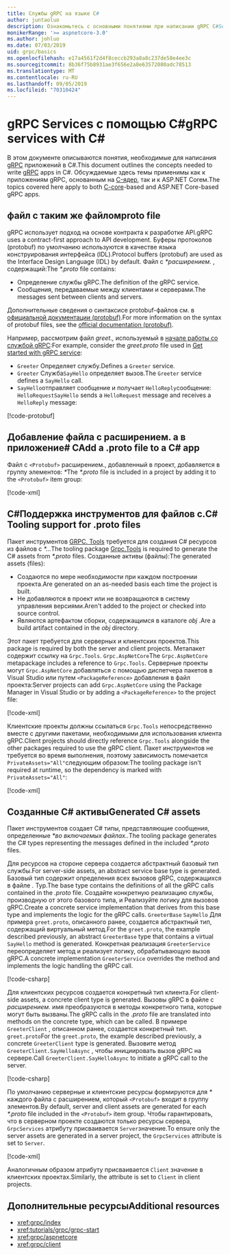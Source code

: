 ```yaml
---
title: Службы gRPC на языке C#
author: juntaoluo
description: Ознакомьтесь с основными понятиями при написании gRPC C#Services с помощью.
monikerRange: '>= aspnetcore-3.0'
ms.author: johluo
ms.date: 07/03/2019
uid: grpc/basics
ms.openlocfilehash: e17a4561f2d4f8ceccb293a8a8c237de58e4ee3c
ms.sourcegitcommit: 8b36f75b8931ae3f656e2a8e63572080adc78513
ms.translationtype: MT
ms.contentlocale: ru-RU
ms.lasthandoff: 09/05/2019
ms.locfileid: "70310424"
---
```

# <a name="grpc-services-with-c"></a><span data-ttu-id="5063e-103">gRPC Services с помощью C\#</span><span class="sxs-lookup"><span data-stu-id="5063e-103">gRPC services with C\#</span></span>

<span data-ttu-id="5063e-104">В этом документе описываются понятия, необходимые для написания [gRPC](https://grpc.io/docs/guides/) приложений в C#.</span><span class="sxs-lookup"><span data-stu-id="5063e-104">This document outlines the concepts needed to write [gRPC](https://grpc.io/docs/guides/) apps in C#.</span></span> <span data-ttu-id="5063e-105">Обсуждаемые здесь темы применимы как к приложениям gRPC, основанным на [C-ядер](https://grpc.io/blog/grpc-stacks), так и к ASP.NET Coreм.</span><span class="sxs-lookup"><span data-stu-id="5063e-105">The topics covered here apply to both [C-core](https://grpc.io/blog/grpc-stacks)-based and ASP.NET Core-based gRPC apps.</span></span>

## <a name="proto-file"></a><span data-ttu-id="5063e-106">файл с таким же файлом</span><span class="sxs-lookup"><span data-stu-id="5063e-106">proto file</span></span>

<span data-ttu-id="5063e-107">gRPC использует подход на основе контракта к разработке API.</span><span class="sxs-lookup"><span data-stu-id="5063e-107">gRPC uses a contract-first approach to API development.</span></span> <span data-ttu-id="5063e-108">Буферы протоколов (protobuf) по умолчанию используются в качестве языка конструирования интерфейса (IDL).</span><span class="sxs-lookup"><span data-stu-id="5063e-108">Protocol buffers (protobuf) are used as the Interface Design Language (IDL) by default.</span></span> <span data-ttu-id="5063e-109">Файл с  *\*расширением.* , содержащий:</span><span class="sxs-lookup"><span data-stu-id="5063e-109">The *\*.proto* file contains:</span></span>

* <span data-ttu-id="5063e-110">Определение службы gRPC.</span><span class="sxs-lookup"><span data-stu-id="5063e-110">The definition of the gRPC service.</span></span>
* <span data-ttu-id="5063e-111">Сообщения, передаваемые между клиентами и серверами.</span><span class="sxs-lookup"><span data-stu-id="5063e-111">The messages sent between clients and servers.</span></span>

<span data-ttu-id="5063e-112">Дополнительные сведения о синтаксисе protobuf-файлов см. в [официальной документации (protobuf)](https://developers.google.com/protocol-buffers/docs/proto3).</span><span class="sxs-lookup"><span data-stu-id="5063e-112">For more information on the syntax of protobuf files, see the [official documentation (protobuf)](https://developers.google.com/protocol-buffers/docs/proto3).</span></span>

<span data-ttu-id="5063e-113">Например, рассмотрим файл *greet.,* используемый в [начале работы со службой gRPC](xref:tutorials/grpc/grpc-start):</span><span class="sxs-lookup"><span data-stu-id="5063e-113">For example, consider the *greet.proto* file used in [Get started with gRPC service](xref:tutorials/grpc/grpc-start):</span></span>

* <span data-ttu-id="5063e-114">`Greeter` Определяет службу.</span><span class="sxs-lookup"><span data-stu-id="5063e-114">Defines a `Greeter` service.</span></span>
* <span data-ttu-id="5063e-115">`Greeter` Служба`SayHello` определяет вызов.</span><span class="sxs-lookup"><span data-stu-id="5063e-115">The `Greeter` service defines a `SayHello` call.</span></span>
* <span data-ttu-id="5063e-116">`SayHello`отправляет сообщение и получает `HelloReply`сообщение: `HelloRequest`</span><span class="sxs-lookup"><span data-stu-id="5063e-116">`SayHello` sends a `HelloRequest` message and receives a `HelloReply` message:</span></span>

[!code-protobuf[](~/tutorials/grpc/grpc-start/sample/GrpcGreeter/Protos/greet.proto)]

## <a name="add-a-proto-file-to-a-c-app"></a><span data-ttu-id="5063e-117">Добавление файла с расширением. a в приложение\# C</span><span class="sxs-lookup"><span data-stu-id="5063e-117">Add a .proto file to a C\# app</span></span>

<span data-ttu-id="5063e-118">Файл с `<Protobuf>` расширением., добавленный в проект, добавляется в группу элементов:  *\**</span><span class="sxs-lookup"><span data-stu-id="5063e-118">The *\*.proto* file is included in a project by adding it to the `<Protobuf>` item group:</span></span>

[!code-xml[](~/tutorials/grpc/grpc-start/sample/GrpcGreeter/GrpcGreeter.csproj?highlight=2&range=7-9)]

## <a name="c-tooling-support-for-proto-files"></a><span data-ttu-id="5063e-119">C#Поддержка инструментов для файлов с.</span><span class="sxs-lookup"><span data-stu-id="5063e-119">C# Tooling support for .proto files</span></span>

<span data-ttu-id="5063e-120">Пакет инструментов [GRPC. Tools](https://www.nuget.org/packages/Grpc.Tools/) требуется для создания C# ресурсов из файлов с  *\*...*</span><span class="sxs-lookup"><span data-stu-id="5063e-120">The tooling package [Grpc.Tools](https://www.nuget.org/packages/Grpc.Tools/) is required to generate the C# assets from *\*.proto* files.</span></span> <span data-ttu-id="5063e-121">Созданные активы (файлы):</span><span class="sxs-lookup"><span data-stu-id="5063e-121">The generated assets (files):</span></span>

* <span data-ttu-id="5063e-122">Создаются по мере необходимости при каждом построении проекта.</span><span class="sxs-lookup"><span data-stu-id="5063e-122">Are generated on an as-needed basis each time the project is built.</span></span>
* <span data-ttu-id="5063e-123">Не добавляются в проект или не возвращаются в систему управления версиями.</span><span class="sxs-lookup"><span data-stu-id="5063e-123">Aren't added to the project or checked into source control.</span></span>
* <span data-ttu-id="5063e-124">Являются артефактом сборки, содержащимся в каталоге *obj* .</span><span class="sxs-lookup"><span data-stu-id="5063e-124">Are a build artifact contained in the *obj* directory.</span></span>

<span data-ttu-id="5063e-125">Этот пакет требуется для серверных и клиентских проектов.</span><span class="sxs-lookup"><span data-stu-id="5063e-125">This package is required by both the server and client projects.</span></span> <span data-ttu-id="5063e-126">Метапакет содержит ссылку на `Grpc.Tools`. `Grpc.AspNetCore`</span><span class="sxs-lookup"><span data-stu-id="5063e-126">The `Grpc.AspNetCore` metapackage includes a reference to `Grpc.Tools`.</span></span> <span data-ttu-id="5063e-127">Серверные проекты могут `Grpc.AspNetCore` добавляться с помощью диспетчера пакетов в Visual Studio или путем `<PackageReference>` добавления в файл проекта:</span><span class="sxs-lookup"><span data-stu-id="5063e-127">Server projects can add `Grpc.AspNetCore` using the Package Manager in Visual Studio or by adding a `<PackageReference>` to the project file:</span></span>

[!code-xml[](~/tutorials/grpc/grpc-start/sample/GrpcGreeter/GrpcGreeter.csproj?highlight=1&range=12)]

<span data-ttu-id="5063e-128">Клиентские проекты должны ссылаться `Grpc.Tools` непосредственно вместе с другими пакетами, необходимыми для использования клиента gRPC.</span><span class="sxs-lookup"><span data-stu-id="5063e-128">Client projects should directly reference `Grpc.Tools` alongside the other packages required to use the gRPC client.</span></span> <span data-ttu-id="5063e-129">Пакет инструментов не требуется во время выполнения, поэтому зависимость помечается `PrivateAssets="All"`следующим образом:</span><span class="sxs-lookup"><span data-stu-id="5063e-129">The tooling package isn't required at runtime, so the dependency is marked with `PrivateAssets="All"`:</span></span>

[!code-xml[](~/tutorials/grpc/grpc-start/sample/GrpcGreeterClient/GrpcGreeterClient.csproj?highlight=3&range=9-11)]

## <a name="generated-c-assets"></a><span data-ttu-id="5063e-130">Созданные C# активы</span><span class="sxs-lookup"><span data-stu-id="5063e-130">Generated C# assets</span></span>

<span data-ttu-id="5063e-131">Пакет инструментов создает C# типы, представляющие сообщения, определенные  *\*во включаемых файлах..*</span><span class="sxs-lookup"><span data-stu-id="5063e-131">The tooling package generates the C# types representing the messages defined in the included *\*.proto* files.</span></span>

<span data-ttu-id="5063e-132">Для ресурсов на стороне сервера создается абстрактный базовый тип службы.</span><span class="sxs-lookup"><span data-stu-id="5063e-132">For server-side assets, an abstract service base type is generated.</span></span> <span data-ttu-id="5063e-133">Базовый тип содержит определения всех вызовов gRPC, содержащихся в файле *.* Typ.</span><span class="sxs-lookup"><span data-stu-id="5063e-133">The base type contains the definitions of all the gRPC calls contained in the *.proto* file.</span></span> <span data-ttu-id="5063e-134">Создайте конкретную реализацию службы, производную от этого базового типа, и Реализуйте логику для вызовов gRPC.</span><span class="sxs-lookup"><span data-stu-id="5063e-134">Create a concrete service implementation that derives from this base type and implements the logic for the gRPC calls.</span></span> <span data-ttu-id="5063e-135">`GreeterBase` `SayHello` Для примера `greet.proto`, описанного ранее, создается абстрактный тип, содержащий виртуальный метод.</span><span class="sxs-lookup"><span data-stu-id="5063e-135">For the `greet.proto`, the example described previously, an abstract `GreeterBase` type that contains a virtual `SayHello` method is generated.</span></span> <span data-ttu-id="5063e-136">Конкретная реализация `GreeterService` переопределяет метод и реализует логику, обрабатывающую вызов gRPC.</span><span class="sxs-lookup"><span data-stu-id="5063e-136">A concrete implementation `GreeterService` overrides the method and implements the logic handling the gRPC call.</span></span>

[!code-csharp[](~/tutorials/grpc/grpc-start/sample/GrpcGreeter/Services/GreeterService.cs?name=snippet)]

<span data-ttu-id="5063e-137">Для клиентских ресурсов создается конкретный тип клиента.</span><span class="sxs-lookup"><span data-stu-id="5063e-137">For client-side assets, a concrete client type is generated.</span></span> <span data-ttu-id="5063e-138">Вызовы gRPC в файле с *расширением.* имя преобразуются в методы конкретного типа, которые могут быть вызваны.</span><span class="sxs-lookup"><span data-stu-id="5063e-138">The gRPC calls in the *.proto* file are translated into methods on the concrete type, which can be called.</span></span> <span data-ttu-id="5063e-139">В примере `GreeterClient` , описанном ранее, создается конкретный тип. `greet.proto`</span><span class="sxs-lookup"><span data-stu-id="5063e-139">For the `greet.proto`, the example described previously, a concrete `GreeterClient` type is generated.</span></span> <span data-ttu-id="5063e-140">Вызовите метод `GreeterClient.SayHelloAsync` , чтобы инициировать вызов gRPC на сервере.</span><span class="sxs-lookup"><span data-stu-id="5063e-140">Call `GreeterClient.SayHelloAsync` to initiate a gRPC call to the server.</span></span>

[!code-csharp[](~/tutorials/grpc/grpc-start/sample/GrpcGreeterClient/Program.cs?name=snippet)]

<span data-ttu-id="5063e-141">По умолчанию серверные и клиентские ресурсы формируются для  *\** каждого файла с расширением, который `<Protobuf>` входит в группу элементов.</span><span class="sxs-lookup"><span data-stu-id="5063e-141">By default, server and client assets are generated for each *\*.proto* file included in the `<Protobuf>` item group.</span></span> <span data-ttu-id="5063e-142">Чтобы гарантировать, что в серверном проекте создаются только ресурсы сервера, `GrpcServices` атрибуту присваивается `Server`значение.</span><span class="sxs-lookup"><span data-stu-id="5063e-142">To ensure only the server assets are generated in a server project, the `GrpcServices` attribute is set to `Server`.</span></span>

[!code-xml[](~/tutorials/grpc/grpc-start/sample/GrpcGreeter/GrpcGreeter.csproj?highlight=2&range=7-9)]

<span data-ttu-id="5063e-143">Аналогичным образом атрибуту присваивается `Client` значение в клиентских проектах.</span><span class="sxs-lookup"><span data-stu-id="5063e-143">Similarly, the attribute is set to `Client` in client projects.</span></span>

## <a name="additional-resources"></a><span data-ttu-id="5063e-144">Дополнительные ресурсы</span><span class="sxs-lookup"><span data-stu-id="5063e-144">Additional resources</span></span>

* <xref:grpc/index>
* <xref:tutorials/grpc/grpc-start>
* <xref:grpc/aspnetcore>
* <xref:grpc/client>
